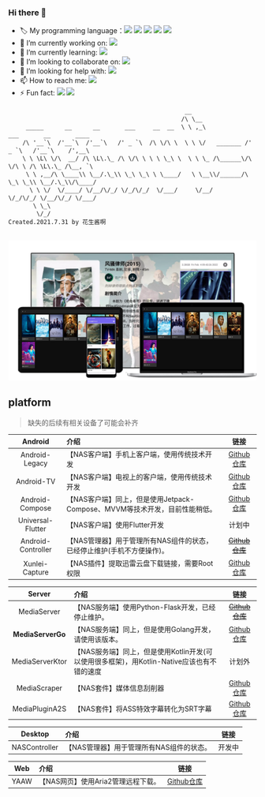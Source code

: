 ### Hi there 👋

- 🏷️ My programming language：<img src="https://img.shields.io/badge/-Golang-brightgreen"/> <img src="https://img.shields.io/badge/-Kotlin-brightgreen"/> <img src="https://img.shields.io/badge/-Python-brightgreen"/> <img src="https://img.shields.io/badge/-Java-brightgreen"/> <img src="https://img.shields.io/badge/-HTML—CSS—Javascript-brightgreen"/>
- 🔭 I’m currently working on: <img src="https://img.shields.io/badge/-AndroidDevelopment-brightgreen"/>
- 🌱 I’m currently learning: <img src="https://img.shields.io/badge/-Golang-brightgreen"/>
- 👯 I’m looking to collaborate on: <img src="https://img.shields.io/badge/-AndroidDevelopment-brightgreen"/>
- 🤔 I’m looking for help with: <img src="https://img.shields.io/badge/-IOS-brightgreen"/>
- 📫 How to reach me: <img src="https://img.shields.io/badge/-panrunqiu@outlook.com-brightgreen"/>
- ⚡ Fun fact: <img src="https://img.shields.io/badge/-NAS-brightgreen"/> <img src="https://img.shields.io/badge/-HomeMedia-brightgreen"/>


```
                                                  __                                          
                                                 /\ \__                                       
     _____      __      __       ___     __  __  \ \ ,_\             ___       __       ____  
    /\ '__`\  /'__`\  /'__`\   /' _ `\  /\ \/\ \  \ \ \/   _______ /' _ `\   /'__`\    /',__\ 
    \ \ \L\ \/\  __/ /\ \L\.\_ /\ \/\ \ \ \ \_\ \  \ \ \_ /\______\/\ \/\ \ /\ \L\.\_ /\__, `\
     \ \ ,__/\ \____\\ \__/.\_\\ \_\ \_\ \ \____/   \ \__\\/______/\ \_\ \_\\ \__/.\_\\/\____/
      \ \ \/  \/____/ \/__/\/_/ \/_/\/_/  \/___/     \/__/          \/_/\/_/ \/__/\/_/ \/___/ 
       \ \_\                                                                                  
        \/_/                                                       Created.2021.7.31 by 花生酱啊
       
```

![cover](nas.png)

## platform
> 缺失的后续有相关设备了可能会补齐

| Android | 介绍 | 链接 |
|:---------:|:----|:----:|
|Android-Legacy|【NAS客户端】手机上客户端，使用传统技术开发|[Github仓库](https://github.com/PPeanutButter/MediaClientAndroid)|
|Android-TV|【NAS客户端】电视上的客户端，使用传统技术开发|[Github仓库](https://github.com/PPeanutButter/MediaClientAndroidTV)|
| Android-Compose | 【NAS客户端】同上，但是使用Jetpack-Compose、MVVM等技术开发，目前性能稍低。 | [Github仓库](https://github.com/PPeanutButter/MediaClientAndroidCompose) |
| Universal-Flutter | 【NAS客户端】使用Flutter开发 | 计划中 |
| Android-Controller | 【NAS管理器】用于管理所有NAS组件的状态，已经停止维护(手机不方便操作)。 | [~~Github仓库~~](https://github.com/PPeanutButter/NASControllerAndroid) |
| Xunlei-Capture | 【NAS插件】提取迅雷云盘下载链接，需要Root权限 | [Github仓库](https://github.com/PPeanutButter/MediaPluginXunlei) |

|     Server      |                             介绍                             |                             链接                             |
| :-------------: | :---------------------------------------------------------- | :----------------------------------------------------------: |
|   MediaServer   |      【NAS服务端】使用Python-Flask开发，已经停止维护。       | [~~Github仓库~~](https://github.com/PPeanutButter/MediaServer) |
|  **MediaServerGo**  |    【NAS服务端】同上，但是使用Golang开发，请使用该版本。     | [Github仓库](https://github.com/PPeanutButter/MediaServerGo) |
| MediaServerKtor | 【NAS服务端】同上，但是使用Kotlin开发(可以使用很多框架)，用Kotlin-Native应该也有不错的速度 |               计划外               |
|  MediaScraper  |    【NAS套件】媒体信息刮削器     | [Github仓库](https://github.com/PPeanutButter/MediaScraper) |
|  MediaPluginA2S  |    【NAS套件】将ASS特效字幕转化为SRT字幕     | [Github仓库](https://github.com/PPeanutButter/MediaPluginA2S) |

|     Desktop      |                             介绍                             |                             链接                             |
| :-------------: | :---------------------------------------------------------- | :----------------------------------------------------------: |
|   NASController   |      【NAS管理器】用于管理所有NAS组件的状态。                 | 开发中 |


|     Web      |                             介绍                             |                             链接                             |
| :-------------: | :---------------------------------------------------------- | :----------------------------------------------------------: |
|   YAAW   |      【NAS网页】使用Aria2管理远程下载。       | [Github仓库](https://github.com/PPeanutButter/Aria2YAAW) |

